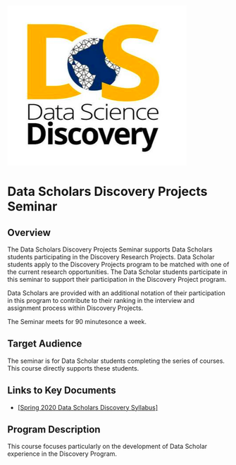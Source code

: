 ![](../media/image11.png)
# Data Scholars Discovery Projects Seminar

## Overview

The Data Scholars Discovery Projects Seminar supports Data Scholars
students participating in the Discovery Research Projects. Data Scholar
students apply to the Discovery Projects program to be matched with one
of the current research opportunities. The Data Scholar students
participate in this seminar to support their participation in the
Discovery Project program.

Data Scholars are provided with an additional notation of their
participation in this program to contribute to their ranking in the
interview and assignment process within Discovery Projects.

The Seminar meets for 90 minutesonce a week.

## Target Audience

The seminar is for Data Scholar students completing the series of
courses. This course directly supports these students.


## Links to Key Documents

-   [[Spring 2020 Data Scholars Discovery
     Syllabus]](https://docs.google.com/document/d/1U19zT0CnZq6CUTFgabr4GSXGJntU0Agplj6wwLnKA2Y/edit)

## Program Description

This course focuses particularly on the development of Data Scholar
experience in the Discovery Program.
